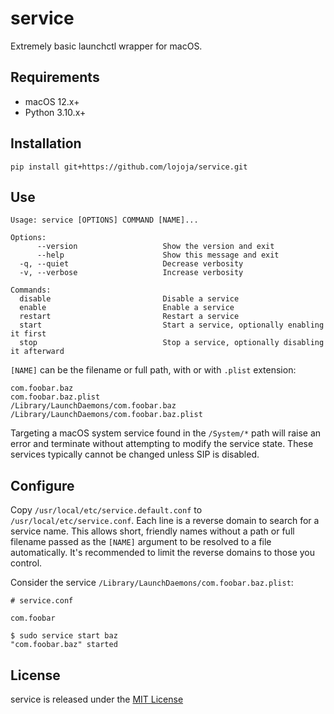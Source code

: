 # service

Extremely basic launchctl wrapper for macOS.


## Requirements

* macOS 12.x+
* Python 3.10.x+


## Installation

```
pip install git+https://github.com/lojoja/service.git
```


## Use

```
Usage: service [OPTIONS] COMMAND [NAME]...

Options:
      --version                   Show the version and exit
      --help                      Show this message and exit
  -q, --quiet                     Decrease verbosity
  -v, --verbose                   Increase verbosity

Commands:
  disable                         Disable a service
  enable                          Enable a service
  restart                         Restart a service
  start                           Start a service, optionally enabling it first
  stop                            Stop a service, optionally disabling it afterward
```

`[NAME]` can be the filename or full path, with or with `.plist` extension:

```
com.foobar.baz
com.foobar.baz.plist
/Library/LaunchDaemons/com.foobar.baz
/Library/LaunchDaemons/com.foobar.baz.plist
```

Targeting a macOS system service found in the `/System/*` path will raise an error and terminate without attempting to modify the service state. These services typically cannot be changed unless SIP is disabled.


## Configure

Copy `/usr/local/etc/service.default.conf` to `/usr/local/etc/service.conf`. Each line is a reverse domain to search for a service name. This allows short, friendly names without a path or full filename passed as the `[NAME]` argument to be resolved to a file automatically. It's recommended to limit the reverse domains to those you control.

Consider the service `/Library/LaunchDaemons/com.foobar.baz.plist`:

```
# service.conf

com.foobar
```

```
$ sudo service start baz
"com.foobar.baz" started
```


## License

service is released under the [MIT License](./LICENSE)
